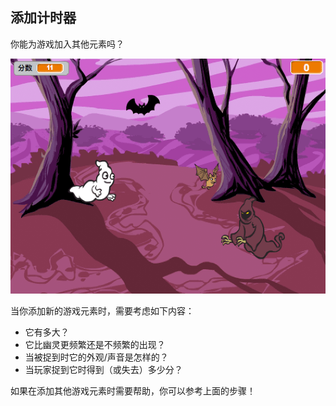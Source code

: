 ## 添加计时器

你能为游戏加入其他元素吗？

![截屏](images/ghost-final.png)

当你添加新的游戏元素时，需要考虑如下内容：

+ 它有多大？
+ 它比幽灵更频繁还是不频繁的出现？
+ 当被捉到时它的外观/声音是怎样的？
+ 当玩家捉到它时得到（或失去）多少分？

如果在添加其他游戏元素时需要帮助，你可以参考上面的步骤！